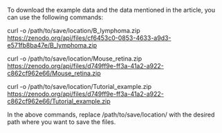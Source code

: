 To download the example data and the data mentioned in the article, you can use the following commands:

curl -o /path/to/save/location/B_lymphoma.zip https://zenodo.org/api/files/cf6453c0-0853-4633-a9d3-e571fb8ba47e/B_lymphoma.zip

curl -o /path/to/save/location/Mouse_retina.zip https://zenodo.org/api/files/d749ff9e-ff3a-41a2-a922-c862cf962e66/Mouse_retina.zip

curl -o /path/to/save/location/Tutorial_example.zip https://zenodo.org/api/files/d749ff9e-ff3a-41a2-a922-c862cf962e66/Tutorial_example.zip

In the above commands, replace /path/to/save/location/ with the desired path where you want to save the files.
